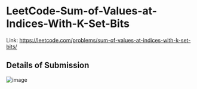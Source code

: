 # LeetCode-Sum-of-Values-at-Indices-With-K-Set-Bits
Link: https://leetcode.com/problems/sum-of-values-at-indices-with-k-set-bits/
## Details of Submission
![image](https://github.com/mgalang229/LeetCode-Sum-of-Values-at-Indices-With-K-Set-Bits/assets/51401355/500fa206-edde-4cae-871e-c727966441fc)
